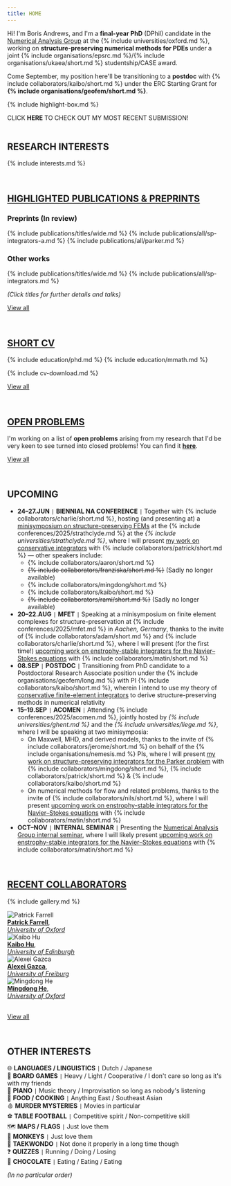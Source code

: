 ```yaml
---
title: HOME
---
```


Hi!
I'm Boris Andrews, and I'm a **final-year PhD** (DPhil) candidate in the [Numerical Analysis Group](https://www.maths.ox.ac.uk/groups/numerical-analysis/) at the {% include universities/oxford.md %}, working on **structure-preserving numerical methods for PDEs** under a joint {% include organisations/epsrc.md %}/{% include organisations/ukaea/short.md %} studentship/CASE award.

Come September, my position here'll be transitioning to a **postdoc** with {% include collaborators/kaibo/short.md %} under the ERC Starting Grant for **{% include organisations/geofem/short.md %}**.

{% include highlight-box.md %}
<div class="highlight-box" onclick="window.location.href='/publications/sp-integrators-a/';">
    CLICK <b>HERE</b> TO CHECK OUT MY MOST RECENT SUBMISSION!
</div>

<!-- <div style="background: repeating-linear-gradient(135deg, #B3532A, #B3532A 10px, #9d4925 10px, #9d4925 20px); color: #FBF6E5; padding: 20px; text-align: center; width: 80%; margin: 0 auto; border-radius: 10px;"><b>
    I'm also currently on the postdoc job market!
</b></div> -->

<br>

## RESEARCH INTERESTS

{% include interests.md %}

<br>

## [HIGHLIGHTED PUBLICATIONS & PREPRINTS](/publications/)

### Preprints (In review)

{% include publications/titles/wide.md %}
{% include publications/all/sp-integrators-a.md %}
{% include publications/all/parker.md %}

### Other works

{% include publications/titles/wide.md %}
{% include publications/all/sp-integrators.md %}

*(Click titles for further details and talks)*

[View all](/publications/)

<br>

## [SHORT CV](/cv/)

{% include education/phd.md %}
{% include education/mmath.md %}

{% include cv-download.md %}

[View all](/cv/)

<br>

## [OPEN PROBLEMS](/open-problems/)

I'm working on a list of **open problems** arising from my research that I'd be very keen to see turned into closed problems!
You can find it [<strong>here</strong>](/open-problems/).

[View all](/open-problems/)

<br>

## UPCOMING

<!-- ### 2025 -->
- **24–27.JUN** <code>&#124;</code> **BIENNIAL NA CONFERENCE** <code>&#124;</code> Together with {% include collaborators/charlie/short.md %}, hosting (and presenting at) a [minisymposium on structure-preserving FEMs](https://numericalanalysisconference.org.uk/conferences/2025/minisymposia) at the {% include conferences/2025/strathclyde.md %} at the *{% include universities/strathclyde.md %}*, where I will present [my work on conservative integrators](/publications/sp-integrators/) with {% include collaborators/patrick/short.md %} — other speakers include:
  - {% include collaborators/aaron/short.md %}
  - ~~{% include collaborators/franziska/short.md %}~~ (Sadly no longer available)
  - {% include collaborators/mingdong/short.md %}
  - {% include collaborators/kaibo/short.md %}
  - ~~{% include collaborators/rami/short.md %}~~ (Sadly no longer available)
- **20–22.AUG** <code>&#124;</code> **MFET** <code>&#124;</code> Speaking at a minisymposium on finite element complexes for structure-preservation at {% include conferences/2025/mfet.md %} in *Aachen, Germany*, thanks to the invite of {% include collaborators/adam/short.md %} and {% include collaborators/charlie/short.md %}, where I will present (for the first time!) [upcoming work on enstrophy-stable integrators for the Navier–Stokes equations](/publications/enstrophy/) with {% include collaborators/matin/short.md %}
- **08.SEP** <code>&#124;</code> **POSTDOC** <code>&#124;</code> Transitioning from PhD candidate to a Postdoctoral Research Associate position under the {% include organisations/geofem/long.md %} with PI {% include collaborators/kaibo/short.md %}, wherein I intend to use my theory of [conservative finite-element integrators](/publications/sp-integrators/) to derive structure-preserving methods in numerical relativity
- **15–19.SEP** <code>&#124;</code> **ACOMEN** <code>&#124;</code> Attending {% include conferences/2025/acomen.md %}, jointly hosted by *{% include universities/ghent.md %}* and the *{% include universities/liege.md %}*, where I will be speaking at two minisymposia:
  - On Maxwell, MHD, and derived models, thanks to the invite of {% include collaborators/jerome/short.md %} on behalf of the {% include organisations/nemesis.md %} PIs, where I will present [my work on structure-preserving integrators for the Parker problem](/publications/parker/) with {% include collaborators/mingdong/short.md %}, {% include collaborators/patrick/short.md %} & {% include collaborators/kaibo/short.md %}
  - On numerical methods for flow and related problems, thanks to the invite of {% include collaborators/nils/short.md %}, where I will present [upcoming work on enstrophy-stable integrators for the Navier–Stokes equations](/publications/enstrophy/) with {% include collaborators/matin/short.md %}
- **OCT–NOV** <code>&#124;</code> **INTERNAL SEMINAR** <code>&#124;</code> Presenting the [Numerical Analysis Group internal seminar](https://www.maths.ox.ac.uk/events/list/670), where I will likely present [upcoming work on enstrophy-stable integrators for the Navier–Stokes equations](/publications/enstrophy/) with {% include collaborators/matin/short.md %}

<!-- *(\*provisional)* -->

<br>

## [RECENT COLLABORATORS](/collaborators/)

{% include gallery.md %}

<div class="gallery">
    <div class="gallery-item">
        <img src="{{ '/assets/img/collaborators/patrick.jpg' | relative_url }}" alt="Patrick Farrell">
        <div class="caption"><a href="https://pefarrell.org/"><b>Patrick Farrell</b></a>, <br> <a href="https://www.maths.ox.ac.uk/"><em>University of Oxford</em></a></div>
    </div>
    <div class="gallery-item">
        <img src="{{ '/assets/img/collaborators/kaibo.jpg' | relative_url }}" alt="Kaibo Hu">
        <div class="caption"><a href="https://kaibohu.github.io/"><b>Kaibo Hu</b></a>, <br> <a href="https://www.maths.ed.ac.uk/school-of-mathematics/"><em>University of Edinburgh</em></a></div>
    </div>
    <div class="gallery-item">
        <img src="{{ '/assets/img/collaborators/alexei.jpeg' | relative_url }}" alt="Alexei Gazca">
        <div class="caption"><a href="https://gazcaorozco.github.io/home/"><b>Alexei Gazca</b></a>, <br> <a href="https://www.math.uni-freiburg.de/index.html"><em>University of Freiburg</em></a></div>
    </div>
    <div class="gallery-item">
        <img src="{{ '/assets/img/collaborators/mingdong.png' | relative_url }}" alt="Mingdong He">
        <div class="caption"><a href="https://sites.google.com/view/mingdonghe/home/"><b>Mingdong He</b></a>, <br> <a href="https://www.maths.ox.ac.uk/"><em>University of Oxford</em></a></div>
    </div>
</div>

<br>

[View all](/collaborators/)

<br>

## OTHER INTERESTS

🌐 **LANGUAGES / LINGUISTICS** <code>&#124;</code> Dutch / Japanese <br>
🎲 **BOARD GAMES** <code>&#124;</code> Heavy / Light / Cooperative / I don't care so long as it's with my friends <br>
🎹 **PIANO** <code>&#124;</code> Music theory / Improvisation so long as nobody's listening <br>
🍴 **FOOD / COOKING** <code>&#124;</code> Anything East / Southeast Asian <br>
🩸 **MURDER MYSTERIES** <code>&#124;</code> Movies in particular <br>
⚽ **TABLE FOOTBALL** <code>&#124;</code> Competitive spirit / Non-competitive skill <br>
🗺️ **MAPS / FLAGS** <code>&#124;</code> Just love them <br>
🐒 **MONKEYS** <code>&#124;</code> Just love them <br>
🥋 **TAEKWONDO** <code>&#124;</code> Not done it properly in a long time though <br>
❓ **QUIZZES** <code>&#124;</code> Running / Doing / Losing <br>
🍫 **CHOCOLATE** <code>&#124;</code> Eating / Eating / Eating <br>

*(In no particular order)*